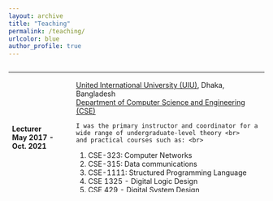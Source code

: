 ```yaml
---
layout: archive
title: "Teaching"
permalink: /teaching/
urlcolor: blue
author_profile: true
---
```


<style>
table, tr, td {
    border: none;
	font-size: 14px;
}
  
</style>
<div style="height:250px;overflow:auto;border:0px;border-collapse: collapse;" >
	<table  border="none" style="border:0px;border-collapse: collapse;" rules="none" >
	<colgroup>
       	<col span="1" style="width: 25%;">
       	<col span="1" style="width: 75%;">
	</colgroup>

<tr>
<td> <b> Lecturer <br> May 2017 - Oct. 2021 </b> </td> 
<td> 
<p>
	<a href="https://www.uiu.ac.bd/">United International University (UIU)</a>, Dhaka, Bangladesh <br>
	<a href="https://cse.uiu.ac.bd/"> Department of Computer Science and Engineering (CSE)</a> <br>
        
	I was the primary instructor and coordinator for a wide range of undergraduate-level theory <br> 
 	and practical courses such as: <br>

 
1. CSE-323: Computer Networks <br> 
2. CSE-315: Data communications <br>
3. CSE-1111: Structured Programming Language <br>
4. CSE 1325 - Digital Logic Design <br>
5. CSE 429 -  Digital System Design
</p>
</td>
</tr>
